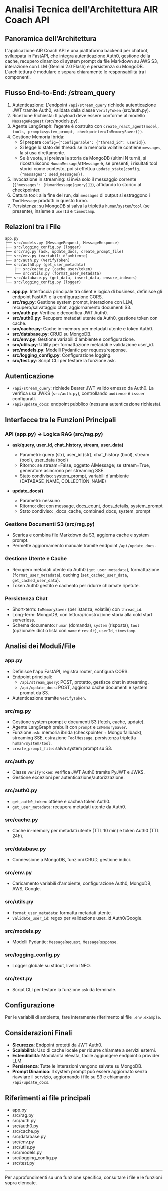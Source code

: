 # Analisi Tecnica dell'Architettura AIR Coach API

## Panoramica dell'Architettura

L'applicazione AIR Coach API è una piattaforma backend per chatbot, sviluppata in FastAPI, che integra autenticazione Auth0, gestione della cache, recupero dinamico di system prompt da file Markdown su AWS S3, interazione con LLM (Gemini 2.0 Flash) e persistenza su MongoDB. L'architettura è modulare e separa chiaramente le responsabilità tra i componenti.

## Flusso End-to-End: /stream_query

1. Autenticazione: L'endpoint `/api/stream_query` richiede autenticazione JWT tramite Auth0, validata dalla classe `VerifyToken` (src/auth.py).
2. Ricezione Richiesta: Il payload deve essere conforme al modello `MessageRequest` (src/models.py).
3. Agente LangGraph: l’agente è costruito con `create_react_agent(model, tools, prompt=system_prompt, checkpointer=InMemorySaver())`.
4. Gestione Memoria Ibrida:
   - Si prepara `config={"configurable": {"thread_id": userid}}`.
   - Si legge lo stato del thread: se la memoria volatile contiene `messages`, la si usa direttamente.
   - Se è vuota, si preleva la storia da MongoDB (ultimi N turni), si ricostruiscono `HumanMessage`/`AIMessage` e, se presenti, i risultati tool storici come contesto, poi si effettua `update_state(config, {"messages": seed_messages})`.
5. Invocazione in streaming: si invia solo il messaggio corrente (`{"messages": [HumanMessage(query)]}`), affidando lo storico al checkpointer.
6. Cattura tool: alla fine del run, dai `messages` di output si estraggono i `ToolMessage` prodotti in questo turno.
7. Persistenza: su MongoDB si salva la tripletta `human`/`system`/`tool` (se presente), insieme a `userId` e `timestamp`.

## Relazioni tra i File

```
app.py
├── src/models.py (MessageRequest, MessageResponse)
├── src/logging_config.py (logger)
├── src/rag.py (ask, update_docs, create_prompt_file)
├── src/env.py (variabili d'ambiente)
├── src/auth.py (VerifyToken)
└── src/auth0.py (get_user_metadata)
    ├── src/cache.py (cache user/token)
    └── src/utils.py (format_user_metadata)
├── src/database.py (get_data, insert_data, ensure_indexes)
└── src/logging_config.py (logger)
```

- **app.py**: Interfaccia principale tra client e logica di business, definisce gli endpoint FastAPI e la configurazione CORS.
- **src/rag.py**: Gestione system prompt, interazione con LLM, recupero/salvataggio chat, aggiornamento documenti S3.
- **src/auth.py**: Verifica e decodifica JWT Auth0.
- **src/auth0.py**: Recupero metadati utente da Auth0, gestione token con cache.
- **src/cache.py**: Cache in-memory per metadati utente e token Auth0.
- **src/database.py**: CRUD su MongoDB.
- **src/env.py**: Gestione variabili d'ambiente e configurazione.
- **src/utils.py**: Utility per formattazione metadati e validazione user_id.
- **src/models.py**: Modelli Pydantic per request/response.
- **src/logging_config.py**: Configurazione logging.
- **src/test.py**: Script CLI per testare la funzione ask.

## Autenticazione

- `/api/stream_query`: richiede Bearer JWT valido emesso da Auth0. La verifica usa JWKS (`src/auth.py`), controllando `audience` e `issuer` configurati.
- `/api/update_docs`: endpoint pubblico (nessuna autenticazione richiesta).

## Interfacce tra le Funzioni Principali

### API (app.py) → Logica RAG (src/rag.py)

- **ask(query, user_id, chat_history, stream, user_data)**
  - Parametri: query (str), user_id (str), chat_history (bool), stream (bool), user_data (bool)
  - Ritorno: se stream=False, oggetto AIMessage; se stream=True, generatore asincrono per streaming SSE.
  - Stato condiviso: system_prompt, variabili d'ambiente (DATABASE_NAME, COLLECTION_NAME)

- **update_docs()**
  - Parametri: nessuno
  - Ritorno: dict con message, docs_count, docs_details, system_prompt
  - Stato condiviso: _docs_cache, combined_docs, system_prompt

### Gestione Documenti S3 (src/rag.py)
- Scarica e combina file Markdown da S3, aggiorna cache e system prompt.
- Permette aggiornamento manuale tramite endpoint `/api/update_docs`.

### Gestione Utente e Cache
- Recupero metadati utente da Auth0 (`get_user_metadata`), formattazione (`format_user_metadata`), caching (`set_cached_user_data`, `get_cached_user_data`).
- Token Auth0 gestito e cacheato per ridurre chiamate ripetute.

### Persistenza Chat
- Short-term: `InMemorySaver` (per istanza, volatile) con `thread_id`.
- Long-term: MongoDB, con lettura/ricostruzione storia alla cold start serverless.
- Schema documento: `human` (domanda), `system` (risposta), `tool` (opzionale: dict o lista con `name` e `result`), `userId`, `timestamp`.

## Analisi dei Moduli/File

### app.py
- Definisce l'app FastAPI, registra router, configura CORS.
- Endpoint principali:
  - `/api/stream_query`: POST, protetto, gestisce chat in streaming.
  - `/api/update_docs`: POST, aggiorna cache documenti e system prompt da S3.
- Autenticazione tramite `VerifyToken`.

### src/rag.py
- Gestione system prompt e documenti S3 (fetch, cache, update).
- Agente LangGraph prebuilt con `prompt` e `InMemorySaver`.
- Funzione `ask`: memoria ibrida (checkpointer + Mongo fallback), streaming SSE, estrazione `ToolMessage`, persistenza tripletta `human/system/tool`.
- `create_prompt_file`: salva system prompt su S3.

### src/auth.py
- Classe `VerifyToken`: verifica JWT Auth0 tramite PyJWT e JWKS.
- Gestione eccezioni per autenticazione/autorizzazione.

### src/auth0.py
- `get_auth0_token`: ottiene e cachea token Auth0.
- `get_user_metadata`: recupera metadati utente da Auth0.

### src/cache.py
- Cache in-memory per metadati utente (TTL 10 min) e token Auth0 (TTL 24h).

### src/database.py
- Connessione a MongoDB, funzioni CRUD, gestione indici.

### src/env.py
- Caricamento variabili d'ambiente, configurazione Auth0, MongoDB, AWS, Google.

### src/utils.py
- `format_user_metadata`: formatta metadati utente.
- `validate_user_id`: regex per validazione user_id Auth0/Google.

### src/models.py
- Modelli Pydantic: `MessageRequest`, `MessageResponse`.

### src/logging_config.py
- Logger globale su stdout, livello INFO.

### src/test.py
- Script CLI per testare la funzione `ask` da terminale.

## Configurazione

Per le variabili di ambiente, fare interamente riferimento al file `.env.example`.

## Considerazioni Finali

- **Sicurezza**: Endpoint protetti da JWT Auth0.
- **Scalabilità**: Uso di cache locale per ridurre chiamate a servizi esterni.
- **Estendibilità**: Modularità elevata, facile aggiungere endpoint o provider LLM.
- **Persistenza**: Tutte le interazioni vengono salvate su MongoDB.
- **Prompt Dinamico**: Il system prompt può essere aggiornato senza riavviare il servizio, aggiornando i file su S3 e chiamando `/api/update_docs`.

## Riferimenti ai file principali

- app.py
- src/rag.py
- src/auth.py
- src/auth0.py
- src/cache.py
- src/database.py
- src/env.py
- src/utils.py
- src/models.py
- src/logging_config.py
- src/test.py

---

Per approfondimenti su una funzione specifica, consultare i file e le funzioni sopra elencate.